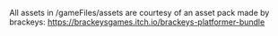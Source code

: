 All assets in /gameFiles/assets are courtesy of an asset pack made by brackeys:
https://brackeysgames.itch.io/brackeys-platformer-bundle
